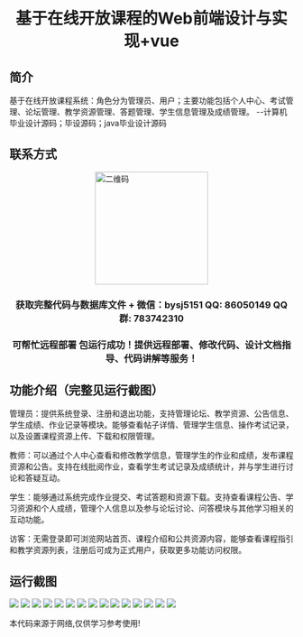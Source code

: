 <p><h1 align="center">基于在线开放课程的Web前端设计与实现+vue</h1></p>

## 简介
基于在线开放课程系统：角色分为管理员、用户；主要功能包括个人中心、考试管理、论坛管理、教学资源管理、答题管理、学生信息管理及成绩管理。    --计算机毕业设计源码；毕设源码；java毕业设计源码


## 联系方式
<img src="https://bs-1329754181.cos.ap-shanghai.myqcloud.com/wx.jpg" alt="二维码" style="display: block; margin: 0 auto;" width="200px">
<p><h3 align="center">获取完整代码与数据库文件 + 微信：bysj5151 QQ: 86050149 QQ群: 783742310</h3></p>
<p><h3 align="center">可帮忙远程部署 包运行成功！提供远程部署、修改代码、设计文档指导、代码讲解等服务！</h3></p>

## 功能介绍（完整见运行截图）
管理员：提供系统登录、注册和退出功能，支持管理论坛、教学资源、公告信息、学生成绩、作业记录等模块。能够查看帖子详情、管理学生信息、操作考试记录，以及设置课程资源上传、下载和权限管理。

教师：可以通过个人中心查看和修改教学信息，管理学生的作业和成绩，发布课程资源和公告。支持在线批阅作业，查看学生考试记录及成绩统计，并与学生进行讨论和答疑互动。

学生：能够通过系统完成作业提交、考试答题和资源下载。支持查看课程公告、学习资源和个人成绩，管理个人信息以及参与论坛讨论、问答模块与其他学习相关的互动功能。

访客：无需登录即可浏览网站首页、课程介绍和公共资源内容，能够查看课程指引和教学资源列表，注册后可成为正式用户，获取更多功能访问权限。


## 运行截图
![](https://bs-1329754181.cos.ap-shanghai.myqcloud.com/ssm/OnlineOpenCourseWebFrontEnd/img/001.jpg)
![](https://bs-1329754181.cos.ap-shanghai.myqcloud.com/ssm/OnlineOpenCourseWebFrontEnd/img/002.jpg)
![](https://bs-1329754181.cos.ap-shanghai.myqcloud.com/ssm/OnlineOpenCourseWebFrontEnd/img/003.jpg)
![](https://bs-1329754181.cos.ap-shanghai.myqcloud.com/ssm/OnlineOpenCourseWebFrontEnd/img/004.jpg)
![](https://bs-1329754181.cos.ap-shanghai.myqcloud.com/ssm/OnlineOpenCourseWebFrontEnd/img/005.jpg)
![](https://bs-1329754181.cos.ap-shanghai.myqcloud.com/ssm/OnlineOpenCourseWebFrontEnd/img/006.jpg)
![](https://bs-1329754181.cos.ap-shanghai.myqcloud.com/ssm/OnlineOpenCourseWebFrontEnd/img/007.jpg)
![](https://bs-1329754181.cos.ap-shanghai.myqcloud.com/ssm/OnlineOpenCourseWebFrontEnd/img/008.jpg)
![](https://bs-1329754181.cos.ap-shanghai.myqcloud.com/ssm/OnlineOpenCourseWebFrontEnd/img/009.jpg)
![](https://bs-1329754181.cos.ap-shanghai.myqcloud.com/ssm/OnlineOpenCourseWebFrontEnd/img/010.jpg)
![](https://bs-1329754181.cos.ap-shanghai.myqcloud.com/ssm/OnlineOpenCourseWebFrontEnd/img/011.jpg)
![](https://bs-1329754181.cos.ap-shanghai.myqcloud.com/ssm/OnlineOpenCourseWebFrontEnd/img/012.jpg)
![](https://bs-1329754181.cos.ap-shanghai.myqcloud.com/ssm/OnlineOpenCourseWebFrontEnd/img/013.jpg)
![](https://bs-1329754181.cos.ap-shanghai.myqcloud.com/ssm/OnlineOpenCourseWebFrontEnd/img/014.jpg)
![](https://bs-1329754181.cos.ap-shanghai.myqcloud.com/ssm/OnlineOpenCourseWebFrontEnd/img/015.jpg)

<p>本代码来源于网络,仅供学习参考使用!</p>

